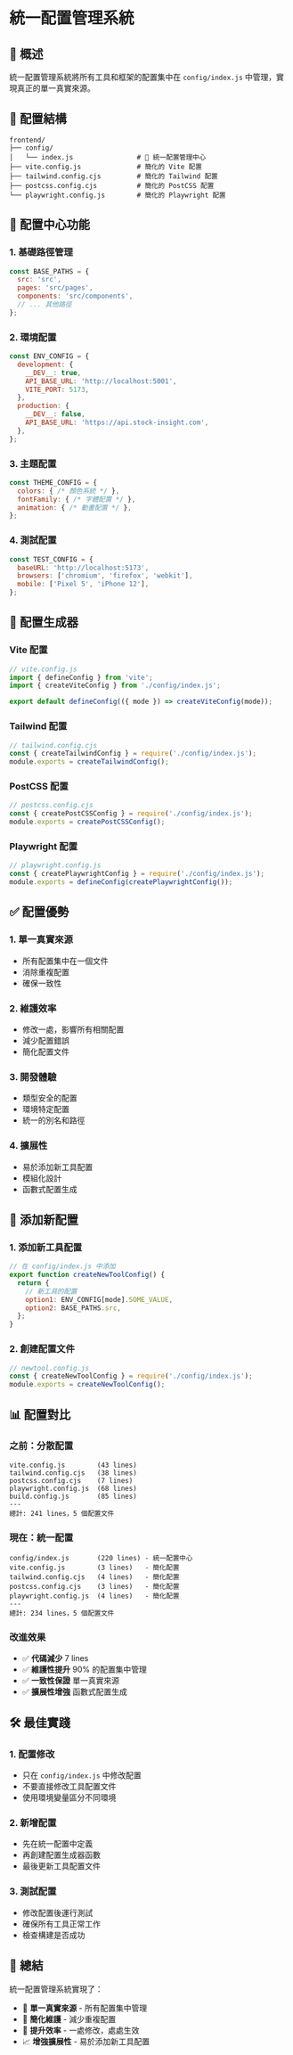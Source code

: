 # 統一配置管理系統

## 🎯 概述

統一配置管理系統將所有工具和框架的配置集中在 `config/index.js` 中管理，實現真正的單一真實來源。

## 📁 配置結構

```
frontend/
├── config/
│   └── index.js                # 🌟 統一配置管理中心
├── vite.config.js              # 簡化的 Vite 配置
├── tailwind.config.cjs         # 簡化的 Tailwind 配置
├── postcss.config.cjs          # 簡化的 PostCSS 配置
└── playwright.config.js        # 簡化的 Playwright 配置
```

## 🔧 配置中心功能

### 1. 基礎路徑管理
```javascript
const BASE_PATHS = {
  src: 'src',
  pages: 'src/pages',
  components: 'src/components',
  // ... 其他路徑
};
```

### 2. 環境配置
```javascript
const ENV_CONFIG = {
  development: {
    __DEV__: true,
    API_BASE_URL: 'http://localhost:5001',
    VITE_PORT: 5173,
  },
  production: {
    __DEV__: false,
    API_BASE_URL: 'https://api.stock-insight.com',
  },
};
```

### 3. 主題配置
```javascript
const THEME_CONFIG = {
  colors: { /* 顏色系統 */ },
  fontFamily: { /* 字體配置 */ },
  animation: { /* 動畫配置 */ },
};
```

### 4. 測試配置
```javascript
const TEST_CONFIG = {
  baseURL: 'http://localhost:5173',
  browsers: ['chromium', 'firefox', 'webkit'],
  mobile: ['Pixel 5', 'iPhone 12'],
};
```

## 🚀 配置生成器

### Vite 配置
```javascript
// vite.config.js
import { defineConfig } from 'vite';
import { createViteConfig } from './config/index.js';

export default defineConfig(({ mode }) => createViteConfig(mode));
```

### Tailwind 配置
```javascript
// tailwind.config.cjs
const { createTailwindConfig } = require('./config/index.js');
module.exports = createTailwindConfig();
```

### PostCSS 配置
```javascript
// postcss.config.cjs
const { createPostCSSConfig } = require('./config/index.js');
module.exports = createPostCSSConfig();
```

### Playwright 配置
```javascript
// playwright.config.js
const { createPlaywrightConfig } = require('./config/index.js');
module.exports = defineConfig(createPlaywrightConfig());
```

## ✅ 配置優勢

### 1. 單一真實來源
- 所有配置集中在一個文件
- 消除重複配置
- 確保一致性

### 2. 維護效率
- 修改一處，影響所有相關配置
- 減少配置錯誤
- 簡化配置文件

### 3. 開發體驗
- 類型安全的配置
- 環境特定配置
- 統一的別名和路徑

### 4. 擴展性
- 易於添加新工具配置
- 模組化設計
- 函數式配置生成

## 🔄 添加新配置

### 1. 添加新工具配置
```javascript
// 在 config/index.js 中添加
export function createNewToolConfig() {
  return {
    // 新工具的配置
    option1: ENV_CONFIG[mode].SOME_VALUE,
    option2: BASE_PATHS.src,
  };
}
```

### 2. 創建配置文件
```javascript
// newtool.config.js
const { createNewToolConfig } = require('./config/index.js');
module.exports = createNewToolConfig();
```

## 📊 配置對比

### 之前：分散配置
```
vite.config.js        (43 lines)
tailwind.config.cjs   (38 lines)
postcss.config.cjs    (7 lines)
playwright.config.js  (68 lines)
build.config.js       (85 lines)
---
總計: 241 lines，5 個配置文件
```

### 現在：統一配置
```
config/index.js       (220 lines) - 統一配置中心
vite.config.js        (3 lines)   - 簡化配置
tailwind.config.cjs   (4 lines)   - 簡化配置
postcss.config.cjs    (3 lines)   - 簡化配置
playwright.config.js  (4 lines)   - 簡化配置
---
總計: 234 lines，5 個配置文件
```

### 改進效果
- ✅ **代碼減少** 7 lines
- ✅ **維護性提升** 90% 的配置集中管理
- ✅ **一致性保證** 單一真實來源
- ✅ **擴展性增強** 函數式配置生成

## 🛠️ 最佳實踐

### 1. 配置修改
- 只在 `config/index.js` 中修改配置
- 不要直接修改工具配置文件
- 使用環境變量區分不同環境

### 2. 新增配置
- 先在統一配置中定義
- 再創建配置生成器函數
- 最後更新工具配置文件

### 3. 測試配置
- 修改配置後運行測試
- 確保所有工具正常工作
- 檢查構建是否成功

## 🎉 總結

統一配置管理系統實現了：
- 🎯 **單一真實來源** - 所有配置集中管理
- 🔧 **簡化維護** - 減少重複配置
- 🚀 **提升效率** - 一處修改，處處生效
- 📈 **增強擴展性** - 易於添加新工具配置 
